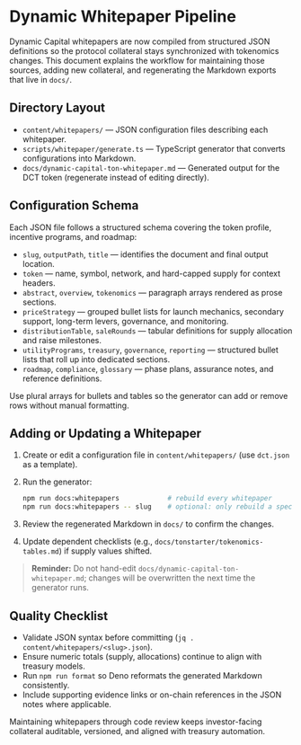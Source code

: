 # Dynamic Whitepaper Pipeline

Dynamic Capital whitepapers are now compiled from structured JSON definitions so
the protocol collateral stays synchronized with tokenomics changes. This
document explains the workflow for maintaining those sources, adding new
collateral, and regenerating the Markdown exports that live in `docs/`.

## Directory Layout

- `content/whitepapers/` — JSON configuration files describing each whitepaper.
- `scripts/whitepaper/generate.ts` — TypeScript generator that converts
  configurations into Markdown.
- `docs/dynamic-capital-ton-whitepaper.md` — Generated output for the DCT token
  (regenerate instead of editing directly).

## Configuration Schema

Each JSON file follows a structured schema covering the token profile, incentive
programs, and roadmap:

- `slug`, `outputPath`, `title` — identifies the document and final output
  location.
- `token` — name, symbol, network, and hard-capped supply for context headers.
- `abstract`, `overview`, `tokenomics` — paragraph arrays rendered as prose
  sections.
- `priceStrategy` — grouped bullet lists for launch mechanics, secondary
  support, long-term levers, governance, and monitoring.
- `distributionTable`, `saleRounds` — tabular definitions for supply allocation
  and raise milestones.
- `utilityPrograms`, `treasury`, `governance`, `reporting` — structured bullet
  lists that roll up into dedicated sections.
- `roadmap`, `compliance`, `glossary` — phase plans, assurance notes, and
  reference definitions.

Use plural arrays for bullets and tables so the generator can add or remove rows
without manual formatting.

## Adding or Updating a Whitepaper

1. Create or edit a configuration file in `content/whitepapers/` (use `dct.json`
   as a template).
2. Run the generator:

   ```bash
   npm run docs:whitepapers            # rebuild every whitepaper
   npm run docs:whitepapers -- slug    # optional: only rebuild a specific slug
   ```

3. Review the regenerated Markdown in `docs/` to confirm the changes.
4. Update dependent checklists (e.g., `docs/tonstarter/tokenomics-tables.md`) if
   supply values shifted.

> **Reminder:** Do not hand-edit `docs/dynamic-capital-ton-whitepaper.md`;
> changes will be overwritten the next time the generator runs.

## Quality Checklist

- Validate JSON syntax before committing
  (`jq . content/whitepapers/<slug>.json`).
- Ensure numeric totals (supply, allocations) continue to align with treasury
  models.
- Run `npm run format` so Deno reformats the generated Markdown consistently.
- Include supporting evidence links or on-chain references in the JSON notes
  where applicable.

Maintaining whitepapers through code review keeps investor-facing collateral
auditable, versioned, and aligned with treasury automation.
